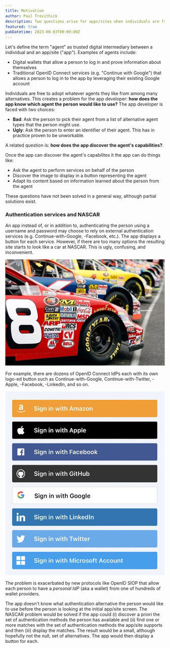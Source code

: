 ```yaml
---
title: Motivation
author: Paul Trevithick
description: Two questions arise for apps/sites when individuals are free to choose their own agent intermediaries. Agent Presentation tries to answer them.
featured: true
pubDatetime: 2023-08-03T00:00:00Z
---
```


Let's define the term "agent" as trusted digital intermediary between a individual and an app/site ("app"). Examples of agents include:

- Digital wallets that allow a person to log in and prove information about themselves
- Traditional OpenID Connect services (e.g. "Continue with Google") that allows a person to log in to the app by leveraging their existing Google account

Individuals are free to adopt whatever agents they like from among many alternatives. This creates a problem for the app developer: **how does the app know which agent the person would like to use?** The app developer is faced with two choices:

- **Bad**: Ask the person to pick their agent from a list of alternative agent types that the person might use. 
- **Ugly**: Ask the person to enter an identifier of their agent. This has in practice proven to be unworkable.

A related question is: **how does the app discover the agent's capabilities?**. 

Once the app can discover the agent's capabilites it the app can do things like:

- Ask the agent to perform services on behalf of the person
- Discover the image to display in a button representing the agent
- Adapt its content based on information learned about the person from the agent

These questions have not been solved in a general way, although partial solutions exist.

### Authentication services and NASCAR

An app instead of, or in addition to, authenticating the person using a username and password may choose to rely on external authentication services  (e.g. Continue-with-Google, -Facebook, etc.). The app displays a button for each service. However, if there are too many options the resulting site starts to look like a car at NASCAR. This is ugly, confusing, and inconvenient.

![nascar](../../assets/nascar.png)

For example, there are dozens of OpenID Connect IdPs each with its own logo-ed button such as Continue-with-Google, Continue-with-Twitter, -Apple, -Facebook, -LinkedIn, and so on. 

![social-login-examples](../../assets/social-login-examples.jpeg)

The problem is exacerbated by new protocols like OpenID SIOP that allow each person to have a *personal IdP* (aka a wallet) from one of hundreds of wallet providers. 

The app doesn't know what authentication alternative the person would like to use before the person is looking at the initial app/site screen. The NASCAR problem would be solved if the app could (i) discover a priori the set of authentication methods the person has available and (ii) find one or more matches with the set of authentication methods the app/site supports and then (iii) display the matches. The result would be a small, although hopefully not the null, set of alternatives. The app would then display a button for each.